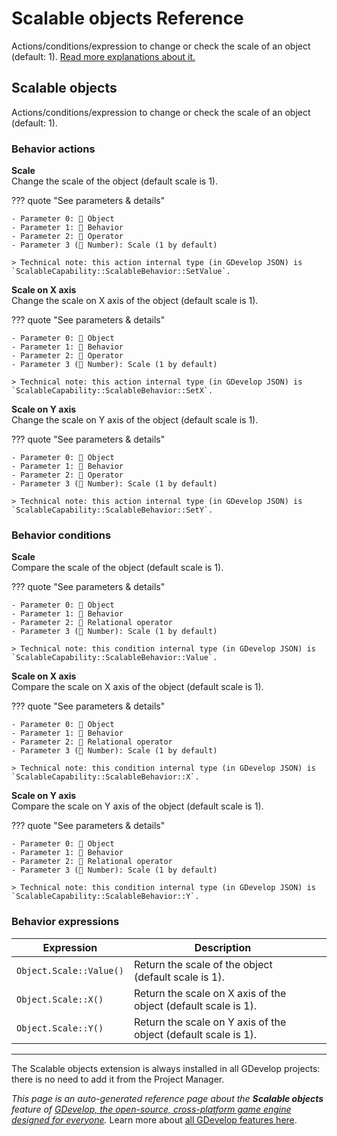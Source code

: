 # Scalable objects Reference

Actions/conditions/expression to change or check the scale of an object (default: 1). [Read more explanations about it.](/gdevelop5/objects)



## Scalable objects 

Actions/conditions/expression to change or check the scale of an object (default: 1). 

### Behavior actions

**Scale**  
Change the scale of the object (default scale is 1).

??? quote "See parameters & details"

    - Parameter 0: 👾 Object
    - Parameter 1: 🧩 Behavior
    - Parameter 2: 🟰 Operator
    - Parameter 3 (🔢 Number): Scale (1 by default)

    > Technical note: this action internal type (in GDevelop JSON) is `ScalableCapability::ScalableBehavior::SetValue`.

**Scale on X axis**  
Change the scale on X axis of the object (default scale is 1).

??? quote "See parameters & details"

    - Parameter 0: 👾 Object
    - Parameter 1: 🧩 Behavior
    - Parameter 2: 🟰 Operator
    - Parameter 3 (🔢 Number): Scale (1 by default)

    > Technical note: this action internal type (in GDevelop JSON) is `ScalableCapability::ScalableBehavior::SetX`.

**Scale on Y axis**  
Change the scale on Y axis of the object (default scale is 1).

??? quote "See parameters & details"

    - Parameter 0: 👾 Object
    - Parameter 1: 🧩 Behavior
    - Parameter 2: 🟰 Operator
    - Parameter 3 (🔢 Number): Scale (1 by default)

    > Technical note: this action internal type (in GDevelop JSON) is `ScalableCapability::ScalableBehavior::SetY`.

### Behavior conditions

**Scale**  
Compare the scale of the object (default scale is 1).

??? quote "See parameters & details"

    - Parameter 0: 👾 Object
    - Parameter 1: 🧩 Behavior
    - Parameter 2: 🟰 Relational operator
    - Parameter 3 (🔢 Number): Scale (1 by default)

    > Technical note: this condition internal type (in GDevelop JSON) is `ScalableCapability::ScalableBehavior::Value`.

**Scale on X axis**  
Compare the scale on X axis of the object (default scale is 1).

??? quote "See parameters & details"

    - Parameter 0: 👾 Object
    - Parameter 1: 🧩 Behavior
    - Parameter 2: 🟰 Relational operator
    - Parameter 3 (🔢 Number): Scale (1 by default)

    > Technical note: this condition internal type (in GDevelop JSON) is `ScalableCapability::ScalableBehavior::X`.

**Scale on Y axis**  
Compare the scale on Y axis of the object (default scale is 1).

??? quote "See parameters & details"

    - Parameter 0: 👾 Object
    - Parameter 1: 🧩 Behavior
    - Parameter 2: 🟰 Relational operator
    - Parameter 3 (🔢 Number): Scale (1 by default)

    > Technical note: this condition internal type (in GDevelop JSON) is `ScalableCapability::ScalableBehavior::Y`.

### Behavior expressions

| Expression | Description |  |
|-----|-----|-----|
| `Object.Scale::Value()` | Return the scale of the object (default scale is 1). ||
| `Object.Scale::X()` | Return the scale on X axis of the object (default scale is 1). ||
| `Object.Scale::Y()` | Return the scale on Y axis of the object (default scale is 1). ||



---

The Scalable objects extension is always installed in all GDevelop projects: there is no need to add it from the Project Manager.

*This page is an auto-generated reference page about the **Scalable objects** feature of [GDevelop, the open-source, cross-platform game engine designed for everyone](https://gdevelop.io/).* Learn more about [all GDevelop features here](/gdevelop5/all-features).